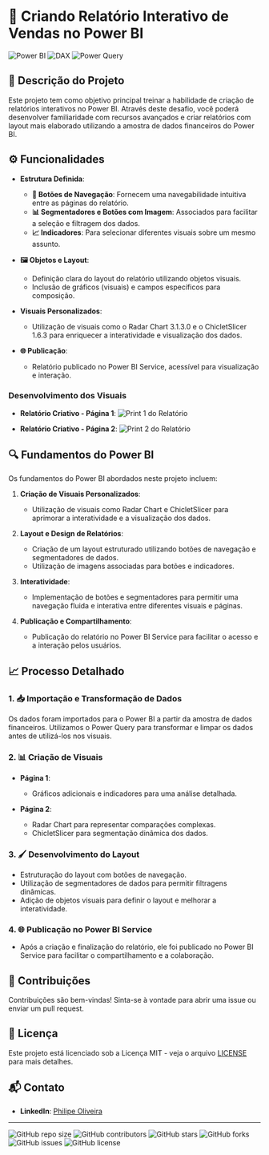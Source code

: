 # 📝 Criando Relatório Interativo de Vendas no Power BI

![Power BI](https://img.shields.io/badge/PowerBI-Data_Visualization-yellow)
![DAX](https://img.shields.io/badge/DAX-Data_Analysis_Expressions-blue)
![Power Query](https://img.shields.io/badge/PowerQuery-ETL-green)


## 📄 Descrição do Projeto

Este projeto tem como objetivo principal treinar a habilidade de criação de relatórios interativos no Power BI. Através deste desafio, você poderá desenvolver familiaridade com recursos avançados e criar relatórios com layout mais elaborado utilizando a amostra de dados financeiros do Power BI.

## ⚙️ Funcionalidades

- **Estrutura Definida**:
  - **🔄 Botões de Navegação**: Fornecem uma navegabilidade intuitiva entre as páginas do relatório.
  - **📊 Segmentadores e Botões com Imagem**: Associados para facilitar a seleção e filtragem dos dados.
  - **📈 Indicadores**: Para selecionar diferentes visuais sobre um mesmo assunto.

- **🖼️ Objetos e Layout**:
  - Definição clara do layout do relatório utilizando objetos visuais.
  - Inclusão de gráficos (visuais) e campos específicos para composição.

- **Visuais Personalizados**:
  - Utilização de visuais como o Radar Chart 3.1.3.0 e o ChicletSlicer 1.6.3 para enriquecer a interatividade e visualização dos dados.

- **🌐 Publicação**:
  - Relatório publicado no Power BI Service, acessível para visualização e interação.

### Desenvolvimento dos Visuais
- **Relatório Criativo - Página 1**:
  ![Print 1 do Relatório](https://github.com/PhilipeOliveiraS/Data-Analytics-com-Power-BI/blob/main/Desafio%20de%20Projeto%201/Print%201%20-%20Relatório_Criativo.png)

- **Relatório Criativo - Página 2**:
  ![Print 2 do Relatório](https://github.com/PhilipeOliveiraS/Data-Analytics-com-Power-BI/blob/main/Desafio%20de%20Projeto%201/Print%202%20-%20Relatório_Criativo.png)


## 🔍 Fundamentos do Power BI

Os fundamentos do Power BI abordados neste projeto incluem:

1. **Criação de Visuais Personalizados**:
    - Utilização de visuais como Radar Chart e ChicletSlicer para aprimorar a interatividade e a visualização dos dados.

2. **Layout e Design de Relatórios**:
    - Criação de um layout estruturado utilizando botões de navegação e segmentadores de dados.
    - Utilização de imagens associadas para botões e indicadores.

3. **Interatividade**:
    - Implementação de botões e segmentadores para permitir uma navegação fluida e interativa entre diferentes visuais e páginas.

4. **Publicação e Compartilhamento**:
    - Publicação do relatório no Power BI Service para facilitar o acesso e a interação pelos usuários.

## 📈 Processo Detalhado

### 1. 📥 Importação e Transformação de Dados

Os dados foram importados para o Power BI a partir da amostra de dados financeiros. Utilizamos o Power Query para transformar e limpar os dados antes de utilizá-los nos visuais.

### 2. 📊 Criação de Visuais

- **Página 1**:
  - Gráficos adicionais e indicadores para uma análise detalhada.

- **Página 2**:
  - Radar Chart para representar comparações complexas.
  - ChicletSlicer para segmentação dinâmica dos dados.


### 3. 🖌️ Desenvolvimento do Layout

- Estruturação do layout com botões de navegação.
- Utilização de segmentadores de dados para permitir filtragens dinâmicas.
- Adição de objetos visuais para definir o layout e melhorar a interatividade.

### 4. 🌐 Publicação no Power BI Service

- Após a criação e finalização do relatório, ele foi publicado no Power BI Service para facilitar o compartilhamento e a colaboração.

## 🤝 Contribuições

Contribuições são bem-vindas! Sinta-se à vontade para abrir uma issue ou enviar um pull request.

## 📜 Licença

Este projeto está licenciado sob a Licença MIT - veja o arquivo [LICENSE](LICENSE) para mais detalhes.

## 📬 Contato


- **LinkedIn**: [Philipe Oliveira](https://www.linkedin.com/in/philipe-oliveira-b0052a21)

---

![GitHub repo size](https://img.shields.io/github/repo-size/PhilipeOliveiraS/Data-Analytics-com-Power-BI)
![GitHub contributors](https://img.shields.io/github/contributors/PhilipeOliveiraS/Data-Analytics-com-Power-BI)
![GitHub stars](https://img.shields.io/github/stars/PhilipeOliveiraS/Data-Analytics-com-Power-BI?style=social)
![GitHub forks](https://img.shields.io/github/forks/PhilipeOliveiraS/Data-Analytics-com-Power-BI?style=social)
![GitHub issues](https://img.shields.io/github/issues/PhilipeOliveiraS/Data-Analytics-com-Power-BI)
![GitHub license](https://img.shields.io/github/license/PhilipeOliveiraS/Data-Analytics-com-Power-BI)

